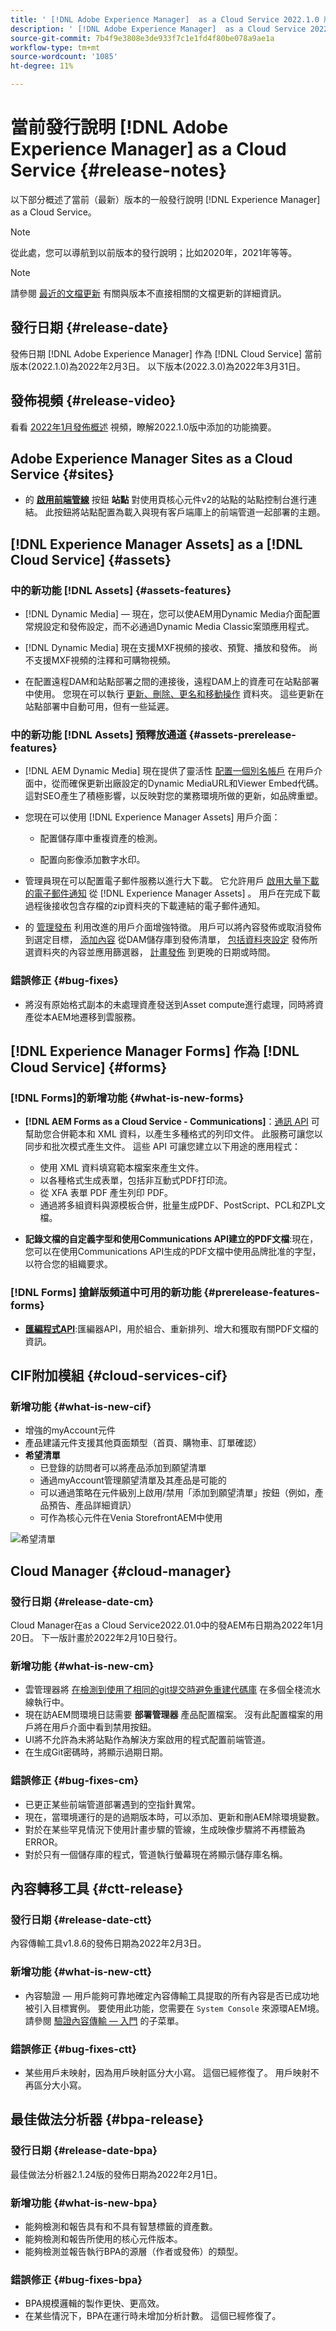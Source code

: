 ```yaml
---
title: ' [!DNL Adobe Experience Manager]  as a Cloud Service 2022.1.0 版發行說明。'
description: ' [!DNL Adobe Experience Manager]  as a Cloud Service 2022.1.0 版發行說明。'
source-git-commit: 7b4f9e3808e3de933f7c1e1fd4f80be078a9ae1a
workflow-type: tm+mt
source-wordcount: '1085'
ht-degree: 11%

---
```



# 當前發行說明 [!DNL Adobe Experience Manager] as a Cloud Service {#release-notes}

以下部分概述了當前（最新）版本的一般發行說明 [!DNL Experience Manager] as a Cloud Service。

>[!NOTE]
>
>從此處，您可以導航到以前版本的發行說明；比如2020年，2021年等等。

>[!NOTE]
>
>請參閱 [最近的文檔更新](https://experienceleague.adobe.com/docs/experience-manager-release-information/aem-release-updates/doc-updates/documentation-updates.html) 有關與版本不直接相關的文檔更新的詳細資訊。

## 發行日期 {#release-date}

發佈日期 [!DNL Adobe Experience Manager] 作為 [!DNL Cloud Service] 當前版本(2022.1.0)為2022年2月3日。
以下版本(2022.3.0)為2022年3月31日。

## 發佈視頻 {#release-video}

看看 [2022年1月發佈概述](https://video.tv.adobe.com/v/340120) 視頻，瞭解2022.1.0版中添加的功能摘要。

## Adobe Experience Manager Sites as a Cloud Service {#sites}

* 的 **[啟用前端管線](/help/sites-cloud/administering/site-creation/enable-front-end-pipeline.md)** 按鈕 **站點** 對使用頁核心元件v2的站點的站點控制台進行連結。 此按鈕將站點配置為載入與現有客戶端庫上的前端管道一起部署的主題。

## [!DNL Experience Manager Assets] as a [!DNL Cloud Service] {#assets}

### 中的新功能 [!DNL Assets] {#assets-features}

* [!DNL Dynamic Media]  — 現在，您可以使AEM用Dynamic Media介面配置常規設定和發佈設定，而不必通過Dynamic Media Classic案頭應用程式。

* [!DNL Dynamic Media] 現在支援MXF視頻的接收、預覽、播放和發佈。 尚不支援MXF視頻的注釋和可購物視頻。

* 在配置遠程DAM和站點部署之間的連接後，遠程DAM上的資產可在站點部署中使用。 您現在可以執行 [更新、刪除、更名和移動操作](/help/assets/use-assets-across-connected-assets-instances.md) 資料夾。 這些更新在站點部署中自動可用，但有一些延遲。

### 中的新功能 [!DNL Assets] 預釋放通道 {#assets-prerelease-features}

* [!DNL AEM Dynamic Media] 現在提供了靈活性 [配置一個別名帳戶](/help/assets/dynamic-media/dm-alias-account.md) 在用戶介面中，從而確保更新出廠設定的Dynamic MediaURL和Viewer Embed代碼。 這對SEO產生了積極影響，以反映對您的業務環境所做的更新，如品牌重塑。

* 您現在可以使用 [!DNL Experience Manager Assets] 用戶介面：

   * 配置儲存庫中重複資產的檢測。

   * 配置向影像添加數字水印。

* 管理員現在可以配置電子郵件服務以進行大下載。 它允許用戶 [啟用大量下載的電子郵件通知](/help/assets/download-assets-from-aem.md#enable-email-notifications-for-large-downloads) 從 [!DNL Experience Manager Assets] 。 用戶在完成下載過程後接收包含存檔的zip資料夾的下載連結的電子郵件通知。


* 的 [管理發布](/help/assets/manage-publication.md) 利用改進的用戶介面增強特徵。 用戶可以將內容發佈或取消發佈到選定目標， [添加內容](/help/assets/manage-publication.md#add-content) 從DAM儲存庫到發佈清單， [包括資料夾設定](/help/assets/manage-publication.md#include-folder-settings) 發佈所選資料夾的內容並應用篩選器， [計畫發佈](/help/assets/manage-publication.md#publish-assets-later) 到更晚的日期或時間。

### 錯誤修正 {#bug-fixes}

* 將沒有原始格式副本的未處理資產發送到Asset compute進行處理，同時將資產從本AEM地遷移到雲服務。

## [!DNL Experience Manager Forms] 作為 [!DNL Cloud Service] {#forms}

### [!DNL Forms]的新增功能 {#what-is-new-forms}

* **[!DNL AEM Forms as a Cloud Service - Communications]**：[通訊 API](https://experienceleague.adobe.com/docs/experience-manager-forms-cloud-service/forms/using-communications/aem-forms-cloud-service-communications.html) 可幫助您合併範本和 XML 資料，以產生多種格式的列印文件。 此服務可讓您以同步和批次模式產生文件。 這些 API 可讓您建立以下用途的應用程式：

   * 使用 XML 資料填寫範本檔案來產生文件。
   * 以各種格式生成表單，包括非互動式PDF打印流。
   * 從 XFA 表單 PDF 產生列印 PDF。
   * 通過將多組資料與源模板合併，批量生成PDF、PostScript、PCL和ZPL文檔。

* **記錄文檔的自定義字型和使用Communications API建立的PDF文檔**:現在，您可以在使用Communications API生成的PDF文檔中使用品牌批准的字型，以符合您的組織要求。

### [!DNL Forms] 搶鮮版頻道中可用的新功能 {#prerelease-features-forms}

* **[匯編程式API](https://www.adobe.io/experience-manager-forms-cloud-service-developer-reference/references/assembler-sync/)**:匯編器API，用於組合、重新排列、增大和獲取有關PDF文檔的資訊。


## CIF附加模組 {#cloud-services-cif}

### 新增功能 {#what-is-new-cif}

* 增強的myAccount元件
* 產品建議元件支援其他頁面類型（首頁、購物車、訂單確認）
* **希望清單**
   * 已登錄的訪問者可以將產品添加到願望清單
   * 通過myAccount管理願望清單及其產品是可能的
   * 可以通過策略在元件級別上啟用/禁用「添加到願望清單」按鈕（例如，產品預告、產品詳細資訊）
   * 可作為核心元件在Venia StorefrontAEM中使用

![希望清單](/help/assets/CIF/wishlist.png)

## Cloud Manager {#cloud-manager}

### 發行日期 {#release-date-cm}

Cloud Manager在as a Cloud Service2022.01.0中的發AEM布日期為2022年1月20日。 下一版計畫於2022年2月10日發行。

### 新增功能 {#what-is-new-cm}

* 雲管理器將 [在檢測到使用了相同的git提交時避免重建代碼庫](/help/implementing/cloud-manager/getting-access-to-aem-in-cloud/setting-up-project.md#build-artifact-reuse) 在多個全棧流水線執行中。
* 現在訪AEM問環境日誌需要 **部署管理器** 產品配置檔案。 沒有此配置檔案的用戶將在用戶介面中看到禁用按鈕。
* UI將不允許為未將站點作為解決方案啟用的程式配置前端管道。
* 在生成Git密碼時，將顯示過期日期。

### 錯誤修正 {#bug-fixes-cm}

* 已更正某些前端管道部署遇到的空指針異常。
* 現在，當環境運行的是的過期版本時，可以添加、更新和刪AEM除環境變數。
* 對於在某些罕見情況下使用計畫步驟的管線，生成映像步驟將不再標籤為ERROR。
* 對於只有一個儲存庫的程式，管道執行螢幕現在將顯示儲存庫名稱。

## 內容轉移工具 {#ctt-release}

### 發行日期 {#release-date-ctt}

內容傳輸工具v1.8.6的發佈日期為2022年2月3日。

### 新增功能 {#what-is-new-ctt}

* 內容驗證 — 用戶能夠可靠地確定內容傳輸工具提取的所有內容是否已成功地被引入目標實例。 要使用此功能，您需要在 `System Console` 來源環AEM境。 請參閱 [驗證內容傳輸 — 入門](https://experienceleague.adobe.com/docs/experience-manager-cloud-service/content/migration-journey/cloud-migration/content-transfer-tool/validating-content-transfers.html?lang=en#getting-started) 的子菜單。

### 錯誤修正 {#bug-fixes-ctt}

* 某些用戶未映射，因為用戶映射區分大小寫。 這個已經修復了。 用戶映射不再區分大小寫。

## 最佳做法分析器 {#bpa-release}

### 發行日期 {#release-date-bpa}

最佳做法分析器2.1.24版的發佈日期為2022年2月1日。

### 新增功能 {#what-is-new-bpa}

* 能夠檢測和報告具有和不具有智慧標籤的資產數。
* 能夠檢測和報告所使用的核心元件版本。
* 能夠檢測並報告執行BPA的源層（作者或發佈）的類型。

### 錯誤修正 {#bug-fixes-bpa}

* BPA規模邏輯的製作更快、更高效。
* 在某些情況下，BPA在運行時未增加分析計數。 這個已經修復了。
